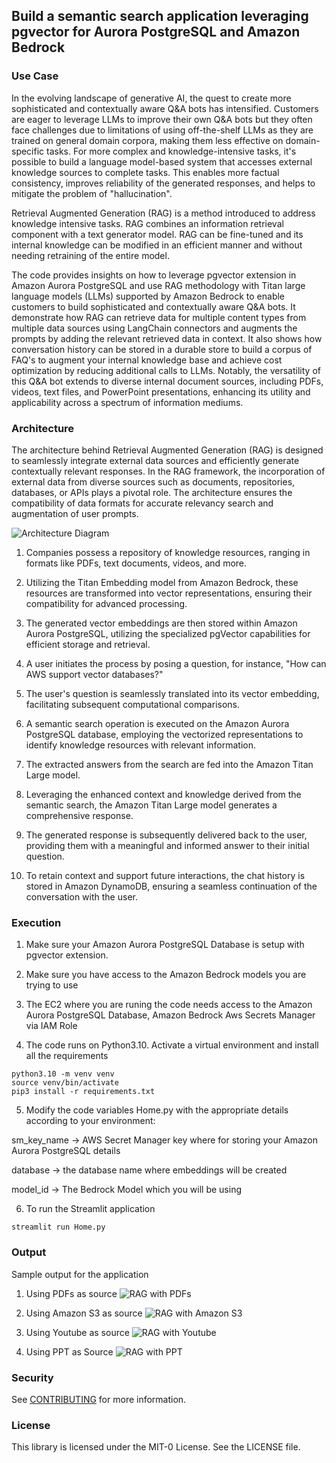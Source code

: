 ## Build a semantic search application leveraging pgvector for Aurora PostgreSQL and Amazon Bedrock

### Use Case

In the evolving landscape of generative AI, the quest to create more sophisticated and contextually
aware Q&A bots has intensified. Customers are eager to leverage LLMs to improve their own Q&A bots
but they often face challenges due to limitations of using off-the-shelf LLMs as they are trained on
general domain corpora, making them less effective on domain-specific tasks. For more complex and
knowledge-intensive tasks, it's possible to build a language model-based system that accesses external
knowledge sources to complete tasks. This enables more factual consistency, improves reliability of the
generated responses, and helps to mitigate the problem of "hallucination".

Retrieval Augmented Generation (RAG) is a method introduced to address knowledge intensive tasks.
RAG combines an information retrieval component with a text generator model. RAG can be fine-tuned
and its internal knowledge can be modified in an efficient manner and without needing retraining of the
entire model.

The code provides insights on how to leverage pgvector extension in Amazon Aurora PostgreSQL and use
RAG methodology with Titan large language models (LLMs) supported by Amazon Bedrock to enable
customers to build sophisticated and contextually aware Q&A bots. It demonstrate how RAG can
retrieve data for multiple content types from multiple data sources using LangChain connectors and
augments the prompts by adding the relevant retrieved data in context. It also shows how
conversation history can be stored in a durable store to build a corpus of FAQ's to augment your internal
knowledge base and achieve cost optimization by reducing additional calls to LLMs. Notably, the
versatility of this Q&A bot extends to diverse internal document sources, including PDFs, videos, text
files, and PowerPoint presentations, enhancing its utility and applicability across a spectrum of
information mediums.

### Architecture

The architecture behind Retrieval Augmented Generation (RAG) is designed to seamlessly integrate external data sources and efficiently generate contextually relevant responses. In the RAG framework, the incorporation of external data from diverse sources such as documents, repositories, databases, or APIs plays a pivotal role. The architecture ensures the compatibility of data formats for accurate relevancy search and augmentation of user prompts.

![Architecture Diagram](images/Architecture.png)

1. Companies possess a repository of knowledge resources, ranging in formats like PDFs,
text documents, videos, and more.

2. Utilizing the Titan Embedding model from Amazon Bedrock, these resources are
transformed into vector representations, ensuring their compatibility for advanced
processing.

3. The generated vector embeddings are then stored within Amazon Aurora PostgreSQL,
utilizing the specialized pgVector capabilities for efficient storage and retrieval.
4. A user initiates the process by posing a question, for instance, "How can AWS support
vector databases?"

5. The user's question is seamlessly translated into its vector embedding, facilitating
subsequent computational comparisons.

6. A semantic search operation is executed on the Amazon Aurora PostgreSQL database,
employing the vectorized representations to identify knowledge resources with relevant
information.

7. The extracted answers from the search are fed into the Amazon Titan Large model.

8. Leveraging the enhanced context and knowledge derived from the semantic search, the
Amazon Titan Large model generates a comprehensive response.

9. The generated response is subsequently delivered back to the user, providing them with a
meaningful and informed answer to their initial question.

10. To retain context and support future interactions, the chat history is stored in Amazon
DynamoDB, ensuring a seamless continuation of the conversation with the user.

### Execution

1. Make sure your Amazon Aurora PostgreSQL Database is setup with pgvector extension.

2. Make sure you have access to the Amazon Bedrock models you are trying to use

3. The EC2 where you are runing the code needs access to the Amazon Aurora PostgreSQL Database, Amazon Bedrock Aws Secrets Manager via IAM Role

4. The code runs on Python3.10. Activate a virtual environment and install all the requirements
```
python3.10 -m venv venv
source venv/bin/activate
pip3 install -r requirements.txt
```

5. Modify the code variables Home.py with the appropriate details according to your environment: 

sm_key_name -> AWS Secret Manager key where for storing your Amazon Aurora PostgreSQL details

database -> the database name where embeddings will be created

model_id -> The Bedrock Model which you will be using

6. To run the Streamlit application
```
streamlit run Home.py
```

### Output

Sample output for the application

1. Using PDFs as source
![RAG with PDFs](images/RAG_Pdfs.png)

2. Using Amazon S3 as source
![RAG with Amazon S3](images/RAG_S3.png)

3. Using Youtube as source
![RAG with Youtube](images/RAG_Youtube.png)

4. Using PPT as Source
![RAG with PPT](images/RAG_PPT.png)

### Security

See [CONTRIBUTING](CONTRIBUTING.md#security-issue-notifications) for more information.

### License

This library is licensed under the MIT-0 License. See the LICENSE file.

